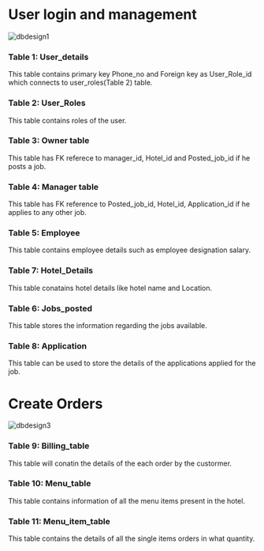 # User login and management 
![dbdesign1](https://github.com/TableByte/DineConnect/assets/96981272/020dbf4f-a647-4bfc-9b4d-c00b343769e4) 

### Table 1: User_details
This table contains primary key Phone_no and Foreign key as User_Role_id which connects to user_roles(Table 2) table.

### Table 2: User_Roles
This table contains roles of the user.

### Table 3: Owner table
This table has FK referece to manager_id, Hotel_id and Posted_job_id if he posts a job.

### Table 4: Manager table
This table has FK reference to Posted_job_id, Hotel_id, Application_id if he applies to any other job.

### Table 5: Employee
This table contains employee details such as employee designation salary.

### Table 7: Hotel_Details
This table conatains hotel details like hotel name and Location.

### Table 6: Jobs_posted
This table stores the information regarding the jobs available.

### Table 8: Application
This table can be used to store the details of the applications applied for the job.

# Create Orders
![dbdesign3](https://github.com/TableByte/DineConnect/assets/96981272/5a4ffd83-5287-43e6-a822-01b628185d24)

### Table 9: Billing_table
This table will conatin the details of the each order by the custormer.

### Table 10: Menu_table
This table contains information of all the menu items present in the hotel.

### Table 11: Menu_item_table
This table contains the details of all the single items orders in what quantity.
